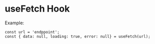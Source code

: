 # useFetch Hook

Example:

```
const url = 'endppoint';
const { data: null, loading: true, error: null} = useFetch(url);
```
